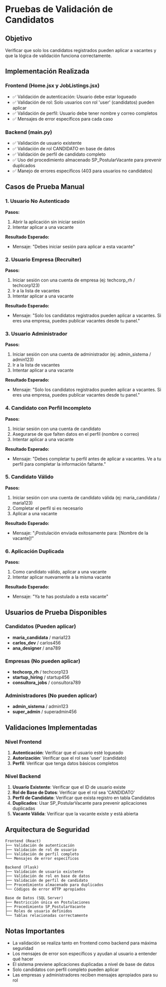 # Pruebas de Validación de Candidatos

## Objetivo
Verificar que solo los candidatos registrados pueden aplicar a vacantes y que la lógica de validación funciona correctamente.

## Implementación Realizada

### Frontend (Home.jsx y JobListings.jsx)
- ✅ Validación de autenticación: Usuario debe estar logueado
- ✅ Validación de rol: Solo usuarios con rol 'user' (candidatos) pueden aplicar
- ✅ Validación de perfil: Usuario debe tener nombre y correo completos
- ✅ Mensajes de error específicos para cada caso

### Backend (main.py)
- ✅ Validación de usuario existente
- ✅ Validación de rol CANDIDATO en base de datos
- ✅ Validación de perfil de candidato completo
- ✅ Uso del procedimiento almacenado SP_PostularVacante para prevenir duplicados
- ✅ Manejo de errores específicos (403 para usuarios no candidatos)

## Casos de Prueba Manual

### 1. Usuario No Autenticado
**Pasos:**
1. Abrir la aplicación sin iniciar sesión
2. Intentar aplicar a una vacante

**Resultado Esperado:**
- Mensaje: "Debes iniciar sesión para aplicar a esta vacante"

### 2. Usuario Empresa (Recruiter)
**Pasos:**
1. Iniciar sesión con una cuenta de empresa (ej: techcorp_rh / techcorp123)
2. Ir a la lista de vacantes
3. Intentar aplicar a una vacante

**Resultado Esperado:**
- Mensaje: "Solo los candidatos registrados pueden aplicar a vacantes. Si eres una empresa, puedes publicar vacantes desde tu panel."

### 3. Usuario Administrador
**Pasos:**
1. Iniciar sesión con una cuenta de administrador (ej: admin_sistema / admin123)
2. Ir a la lista de vacantes
3. Intentar aplicar a una vacante

**Resultado Esperado:**
- Mensaje: "Solo los candidatos registrados pueden aplicar a vacantes. Si eres una empresa, puedes publicar vacantes desde tu panel."

### 4. Candidato con Perfil Incompleto
**Pasos:**
1. Iniciar sesión con una cuenta de candidato
2. Asegurarse de que falten datos en el perfil (nombre o correo)
3. Intentar aplicar a una vacante

**Resultado Esperado:**
- Mensaje: "Debes completar tu perfil antes de aplicar a vacantes. Ve a tu perfil para completar la información faltante."

### 5. Candidato Válido
**Pasos:**
1. Iniciar sesión con una cuenta de candidato válida (ej: maria_candidata / maria123)
2. Completar el perfil si es necesario
3. Aplicar a una vacante

**Resultado Esperado:**
- Mensaje: "¡Postulación enviada exitosamente para: [Nombre de la vacante]!"

### 6. Aplicación Duplicada
**Pasos:**
1. Como candidato válido, aplicar a una vacante
2. Intentar aplicar nuevamente a la misma vacante

**Resultado Esperado:**
- Mensaje: "Ya te has postulado a esta vacante"

## Usuarios de Prueba Disponibles

### Candidatos (Pueden aplicar)
- **maria_candidata** / maria123
- **carlos_dev** / carlos456
- **ana_designer** / ana789

### Empresas (No pueden aplicar)
- **techcorp_rh** / techcorp123
- **startup_hiring** / startup456
- **consultora_jobs** / consultora789

### Administradores (No pueden aplicar)
- **admin_sistema** / admin123
- **super_admin** / superadmin456

## Validaciones Implementadas

### Nivel Frontend
1. **Autenticación**: Verificar que el usuario esté logueado
2. **Autorización**: Verificar que el rol sea 'user' (candidato)
3. **Perfil**: Verificar que tenga datos básicos completos

### Nivel Backend
1. **Usuario Existente**: Verificar que el ID de usuario existe
2. **Rol de Base de Datos**: Verificar que el rol sea 'CANDIDATO'
3. **Perfil de Candidato**: Verificar que exista registro en tabla Candidatos
4. **Duplicados**: Usar SP_PostularVacante para prevenir aplicaciones duplicadas
5. **Vacante Válida**: Verificar que la vacante existe y está abierta

## Arquitectura de Seguridad

```
Frontend (React)
├── Validación de autenticación
├── Validación de rol de usuario
├── Validación de perfil completo
└── Mensajes de error específicos

Backend (Flask)
├── Validación de usuario existente
├── Validación de rol en base de datos
├── Validación de perfil de candidato
├── Procedimiento almacenado para duplicados
└── Códigos de error HTTP apropiados

Base de Datos (SQL Server)
├── Restricción única en Postulaciones
├── Procedimiento SP_PostularVacante
├── Roles de usuario definidos
└── Tablas relacionadas correctamente
```

## Notas Importantes

- La validación se realiza tanto en frontend como backend para máxima seguridad
- Los mensajes de error son específicos y ayudan al usuario a entender qué hacer
- El sistema previene aplicaciones duplicadas a nivel de base de datos
- Solo candidatos con perfil completo pueden aplicar
- Las empresas y administradores reciben mensajes apropiados para su rol